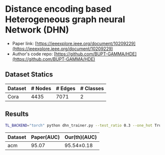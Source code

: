 # Distance encoding based Heterogeneous graph neural Network (DHN)
- Paper link: [https://ieeexplore.ieee.org/document/10209229](https://ieeexplore.ieee.org/document/10209229)
- Author's code repo: [https://github.com/BUPT-GAMMA/HDE](https://github.com/BUPT-GAMMA/HDE)

## Dataset Statics
| Dataset  | # Nodes | # Edges | # Classes |
|----------|---------|---------|-----------|
| Cora     | 4435    | 7071    | 2         |

## Results
```bash
TL_BACKEND="torch" python dhn_trainer.py --test_ratio 0.3 --one_hot True --k_hop 2 --num_neighbor 5 --batch_size 32 --lr 0.001 --n_epoch 100 --drop_rate 0.01 --dataset 'acm'
```

| Dataset  | Paper(AUC) | Our(th)(AUC)     |
| -------- | ----- | ----------- | 
| acm      | 95.07 |  95.54±0.18 | 
